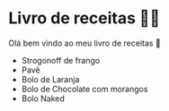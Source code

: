 # Livro de receitas :man_cook:

Olá bem vindo ao meu livro de receitas :wave:

- Strogonoff de frango
- Pavê
- Bolo de Laranja
- Bolo de Chocolate com morangos
- Bolo Naked